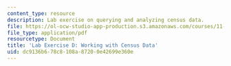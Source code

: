 ```yaml
---
content_type: resource
description: Lab exercise on querying and analyzing census data.
file: https://ol-ocw-studio-app-production.s3.amazonaws.com/courses/11-208-introduction-to-computers-in-public-management-ii-january-iap-2002/dc9136b678c8108a87200e42699e360e_11208labD.pdf
file_type: application/pdf
resourcetype: Document
title: 'Lab Exercise D: Working with Census Data'
uid: dc9136b6-78c8-108a-8720-0e42699e360e
---
```

